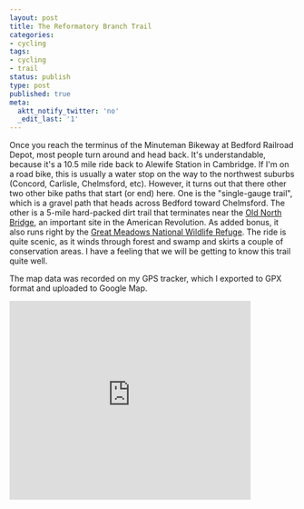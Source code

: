 ```yaml
---
layout: post
title: The Reformatory Branch Trail
categories:
- cycling
tags:
- cycling
- trail
status: publish
type: post
published: true
meta:
  aktt_notify_twitter: 'no'
  _edit_last: '1'
---
```

Once you reach the terminus of the Minuteman Bikeway at Bedford Railroad Depot, most people turn around and head back.  It's understandable, because it's a 10.5 mile ride back to Alewife Station in Cambridge.  If I'm on a road bike, this is usually a water stop on the way to the northwest suburbs (Concord, Carlisle, Chelmsford, etc).  However, it turns out that there other two other bike paths that start (or end) here.  One is the "single-gauge trail", which is a gravel path that heads across Bedford toward Chelmsford.  The other is a 5-mile hard-packed dirt trail that terminates near the [Old North Bridge](http://en.wikipedia.org/wiki/Old_North_Bridge), an important site in the American Revolution.  As added bonus, it also runs right by the [Great Meadows National Wildlife Refuge](/blog/2011/06/great-meadows-national-wildlife-refuge "Great Meadows National Wildlife Refuge").  The ride is quite scenic, as it winds through forest and swamp and skirts a couple of conservation areas. I have a feeling that we will be getting to know this trail quite well.

The map data was recorded on my GPS tracker, which I exported to GPX format and uploaded to Google Map.

<iframe width="425" height="350" frameborder="0" scrolling="no" marginheight="0" marginwidth="0" src="http://maps.google.com/maps/ms?t=h&amp;msa=0&amp;msid=214490968088440958659.0004c07c60940a154b825&amp;source=embed&amp;ie=UTF8&amp;ll=42.480422,-71.269512&amp;spn=0.028612,0.054288&amp;output=embed"></iframe>